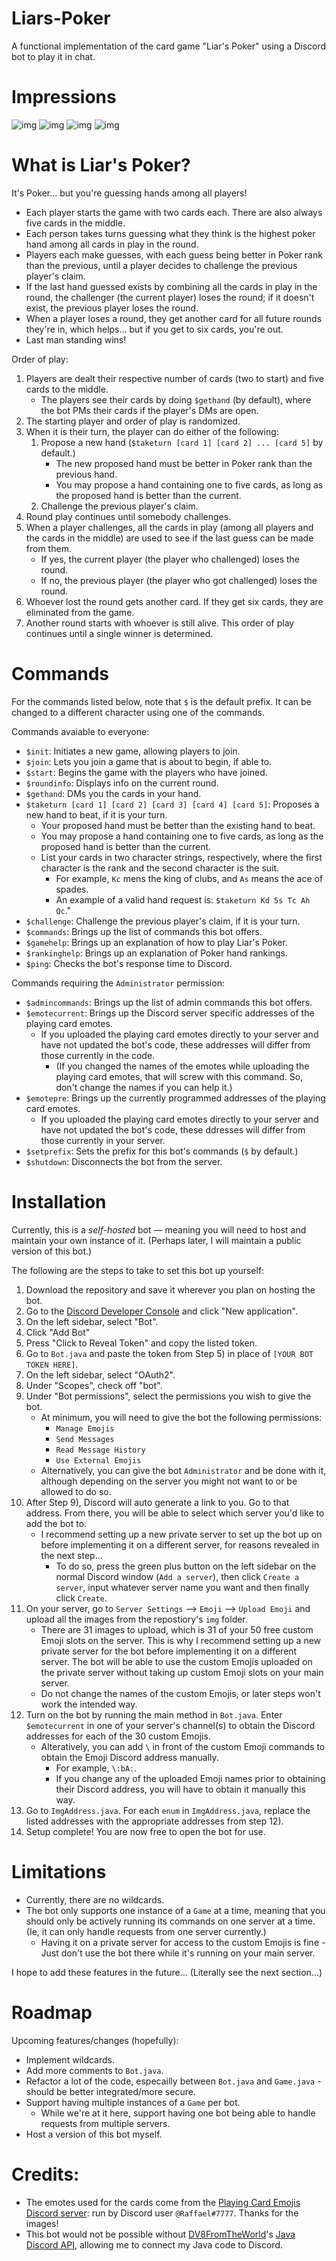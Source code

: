 # Liars-Poker
A functional implementation of the card game "Liar's Poker" using a Discord bot to play it in chat.

# Impressions
![img](https://i.imgur.com/tYfGKiX.jpg)
![img](https://i.imgur.com/gIFL6Qj.jpg)
![img](https://i.imgur.com/EEPRwwZ.jpg)
![img](https://i.imgur.com/HyS6pKo.jpg)

# What is Liar's Poker?
It's Poker... but you're guessing hands among all players!

- Each player starts the game with two cards each. There are also always five cards in the middle. 
- Each person takes turns guessing what they think is the highest poker hand among all cards in play in the round. 
- Players each make guesses, with each guess being better in Poker rank than the previous, until a player decides to challenge the previous player's claim. 
- If the last hand guessed exists by combining all the cards in play in the round, the challenger (the current player) loses the round; if it doesn't exist, the previous player loses the round. 
- When a player loses a round, they get another card for all future rounds they're in, which helps... but if you get to six cards, you're out. 
- Last man standing wins!

Order of play:
1) Players are dealt their respective number of cards (two to start) and five cards to the middle.
   - The players see their cards by doing ```$gethand``` (by default), where the bot PMs their cards if the player's DMs are open.
2) The starting player and order of play is randomized.
3) When it is their turn, the player can do either of the following:
   1) Propose a new hand (```$taketurn [card 1] [card 2] ... [card 5]``` by default.) 
      - The new proposed hand must be better in Poker rank than the previous hand.
      - You may propose a hand containing one to five cards, as long as the proposed hand is better than the current.
   2) Challenge the previous player's claim.
4) Round play continues until somebody challenges.
5) When a player challenges, all the cards in play (among all players and the cards in the middle) are used to see if the last guess can be made from them.
   - If yes, the current player (the player who challenged) loses the round.
   - If no, the previous player (the player who got challenged) loses the round.
6) Whoever lost the round gets another card. If they get six cards, they are eliminated from the game.
7) Another round starts with whoever is still alive. This order of play continues until a single winner is determined.

# Commands
For the commands listed below, note that ```$``` is the default prefix. It can be changed to a different character using one of the commands.

Commands avaiable to everyone:
- ```$init```: Initiates a new game, allowing players to join.
- ```$join```: Lets you join a game that is about to begin, if able to.
- ```$start```: Begins the game with the players who have joined.
- ```$roundinfo```: Displays info on the current round.
- ```$gethand```: DMs you the cards in your hand.
- ```$taketurn [card 1] [card 2] [card 3] [card 4] [card 5]```: Proposes a new hand to beat, if it is your turn.
  - Your proposed hand must be better than the existing hand to beat.
  - You may propose a hand containing one to five cards, as long as the proposed hand is better than the current.
  - List your cards in two character strings, respectively, where the first character is the rank and the second character is the suit.
    - For example, ```Kc``` mens the king of clubs, and ```As``` means the ace of spades.
    - An example of a valid hand request is: ```$taketurn Kd 5s Tc Ah Qc```."
- ```$challenge```: Challenge the previous player's claim, if it is your turn.
- ```$commands```: Brings up the list of commands this bot offers.
- ```$gamehelp```: Brings up an explanation of how to play Liar's Poker.
- ```$rankinghelp```: Brings up an explanation of Poker hand rankings.
- ```$ping```: Checks the bot's response time to Discord.

Commands requiring the ```Administrator``` permission:
- ```$admincommands```: Brings up the list of admin commands this bot offers.
- ```$emotecurrent```: Brings up the Discord server specific addresses of the playing card emotes.
  - If you uploaded the playing card emotes directly to your server and have not updated the bot's code, these addresses will differ from those currently in the code.
    - (If you changed the names of the emotes while uploading the playing card emotes, that will screw with this command. So, don't change the names if you can help it.)
- ```$emotepre```: Brings up the currently programmed addresses of the playing card emotes. 
  - If you uploaded the playing card emotes directly to your server and have not updated the bot's code, these ddresses will differ from those currently in your server.
- ```$setprefix```: Sets the prefix for this bot's commands (```$``` by default.)
- ```$shutdown```: Disconnects the bot from the server.

# Installation
Currently, this is a *self-hosted* bot — meaning you will need to host and maintain your own instance of it.
(Perhaps later, I will maintain a public version of this bot.)

The following are the steps to take to set this bot up yourself:

1) Download the repository and save it wherever you plan on hosting the bot.
2) Go to the [Discord Developer Console](https://discord.com/developers/applications) and click "New application".
3) On the left sidebar, select "Bot".
4) Click "Add Bot"
5) Press "Click to Reveal Token" and copy the listed token.
6) Go to ```Bot.java``` and paste the token from Step 5) in place of ```[YOUR BOT TOKEN HERE]```.
7) On the left sidebar, select "OAuth2".
8) Under "Scopes", check off "bot".
9) Under "Bot permissions", select the permissions you wish to give the bot.
   - At minimum, you will need to give the bot the following permissions:
     - ```Manage Emojis```
     - ```Send Messages```
     - ```Read Message History```
     - ```Use External Emojis```
   - Alternatively, you can give the bot ```Administrator``` and be done with it, although depending on the server you might not want to or be allowed to do so.
10) After Step 9), Discord will auto generate a link to you. Go to that address. From there, you will be able to select which server you'd like to add the bot to.
    - I recommend setting up a new private server to set up the bot up on before implementing it on a different server, for reasons revealed in the next step...
      - To do so, press the green plus button on the left sidebar on the normal Discord window (```Add a server```), then click ```Create a server```, input whatever server name you want and then finally click ```Create```.
11) On your server, go to ```Server Settings``` --> ```Emoji``` --> ```Upload Emoji``` and upload all the images from the repostiory's ```img``` folder.
    - There are 31 images to upload, which is 31 of your 50 free custom Emoji slots on the server. This is why I recommend setting up a new private server for the bot before implementing it on a different server. The bot will be able to use the custom Emojis uploaded on the private server without taking up custom Emoji slots on your main server.
    - Do not change the names of the custom Emojis, or later steps won't work the intended way.
12) Turn on the bot by running the main method in ```Bot.java```. Enter ```$emotecurrent``` in one of your server's channel(s) to obtain the Discord addresses for each of the 30 custom Emojis.
    - Alteratively, you can add ```\``` in front of the custom Emoji commands to obtain the Emoji Discord address manually.
      - For example, ```\:bA:```.
      - If you change any of the uploaded Emoji names prior to obtaining their Discord address, you will have to obtain it manually this way.
13) Go to ```ImgAddress.java```. For each ```enum``` in ```ImgAddress.java```, replace the listed addresses with the appropriate addresses from step 12).
14) Setup complete! You are now free to open the bot for use.

# Limitations
- Currently, there are no wildcards.
- The bot only supports one instance of a ```Game``` at a time, meaning that you should only be actively running its commands on one server at a time. (Ie, it can only handle requests from one server currently.)
  - Having it on a private server for access to the custom Emojis is fine - Just don't use the bot there while it's running on your main server.

I hope to add these features in the future... (Literally see the next section...)

# Roadmap
Upcoming features/changes (hopefully):
- Implement wildcards.
- Add more comments to ```Bot.java```.
- Refactor a lot of the code, especailly between ```Bot.java``` and ```Game.java``` - should be better integrated/more secure.
- Support having multiple instances of a ```Game``` per bot.
  - While we're at it here, support having one bot being able to handle requests from multiple servers.
- Host a version of this bot myself.

# Credits:
- The emotes used for the cards come from the [Playing Card Emojis Discord server](https://top.gg/servers/623564336052568065?__cf_chl_jschl_tk__=e17b8191a8c7ebabd298fbfe2ce14fe85c64f98a-1597032695-0-AfY8PVb4ID-Y9xIXT83UkwxQwLK7Qm-cQvYxpppJABZASW-8wc8XIEneE2EaHtTZRmfOAfdb-vC5z75ooZhxPWsT42QyYUiOPXNtZbVoALx8FrWbLuhQf_DohpCnxnfSZemiMsXSmuQi13kqVd8YaQDnvt6l1UbNcwhwCeEIXK8auQl6k4fzsdlTMDByW0qe290lKDQ3TEMv_Nm8kBLbpcKCLk75qTZrYnEovNfa3QprCRq6IcvnMMW5XJYRIBIvNwCC4o1FEaDrDE7ldnG3ukeIW8LQG3nARtrGnwC5ypistlAJiHgTnvo9zVGMWYiq5w): run by Discord user ```@Raffael#7777```. Thanks for the images!
- This bot would not be possible without [DV8FromTheWorld](https://github.com/DV8FromTheWorld)'s [Java Discord API](https://github.com/DV8FromTheWorld/JDA), allowing me to connect my Java code to Discord.
